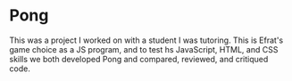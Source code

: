 # Pong

This was a project I worked on with a student I was tutoring. This is Efrat's game choice as a JS program, and to test hs JavaScript, HTML, and CSS skills we both developed Pong and compared, reviewed, and critiqued code.